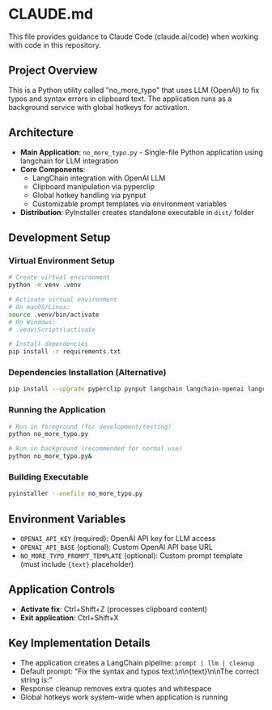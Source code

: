 # CLAUDE.md

This file provides guidance to Claude Code (claude.ai/code) when working with code in this repository.

## Project Overview

This is a Python utility called "no_more_typo" that uses LLM (OpenAI) to fix typos and syntax errors in clipboard text. The application runs as a background service with global hotkeys for activation.

## Architecture

- **Main Application**: `no_more_typo.py` - Single-file Python application using langchain for LLM integration
- **Core Components**:
  - LangChain integration with OpenAI LLM
  - Clipboard manipulation via pyperclip
  - Global hotkey handling via pynput
  - Customizable prompt templates via environment variables
- **Distribution**: PyInstaller creates standalone executable in `dist/` folder

## Development Setup

### Virtual Environment Setup
```bash
# Create virtual environment
python -m venv .venv

# Activate virtual environment
# On macOS/Linux:
source .venv/bin/activate
# On Windows:
# .venv\Scripts\activate

# Install dependencies
pip install -r requirements.txt
```

### Dependencies Installation (Alternative)
```bash
pip install --upgrade pyperclip pynput langchain langchain-openai langchain-community langchain-core
```

### Running the Application
```bash
# Run in foreground (for development/testing)
python no_more_typo.py

# Run in background (recommended for normal use)
python no_more_typo.py&
```

### Building Executable
```bash
pyinstaller --onefile no_more_typo.py
```

## Environment Variables

- `OPENAI_API_KEY` (required): OpenAI API key for LLM access
- `OPENAI_API_BASE` (optional): Custom OpenAI API base URL
- `NO_MORE_TYPO_PROMPT_TEMPLATE` (optional): Custom prompt template (must include `{text}` placeholder)

## Application Controls

- **Activate fix**: Ctrl+Shift+Z (processes clipboard content)
- **Exit application**: Ctrl+Shift+X

## Key Implementation Details

- The application creates a LangChain pipeline: `prompt | llm | cleanup`
- Default prompt: "Fix the syntax and typos text:\n\n{text}\n\nThe correct string is:"
- Response cleanup removes extra quotes and whitespace
- Global hotkeys work system-wide when application is running